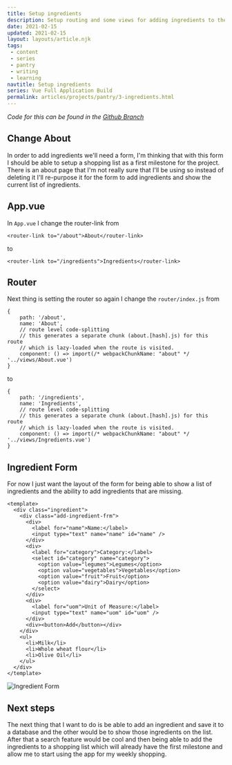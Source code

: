 ```yaml
---
title: Setup ingredients
description: Setup routing and some views for adding ingredients to the database
date: 2021-02-15
updated: 2021-02-15
layout: layouts/article.njk
tags: 
 - content
 - series
 - pantry
 - writing
 - learning
navtitle: Setup ingredients
series: Vue Full Application Build
permalink: articles/projects/pantry/3-ingredients.html
---
```

*Code for this can be found in the [Github Branch](https://github.com/bikingbadger/pantry/tree/3-add-ingredient)*
## Change About

In order to add ingredients we'll need a form, I'm thinking that with this form I should be able to setup a shopping list as a first milestone for the project. There is an about page that I'm not really sure that I'll be using so instead of deleting it I'll re-purpose it for the form to add ingredients and show the current list of ingredients. 

## App.vue

In `App.vue` I change the router-link from

```
<router-link to="/about">About</router-link>
```

to

```
<router-link to="/ingredients">Ingredients</router-link>
```

## Router

Next thing is setting the router so again I change the `router/index.js` from

```
{
    path: '/about',
    name: 'About',
    // route level code-splitting
    // this generates a separate chunk (about.[hash].js) for this route
    // which is lazy-loaded when the route is visited.
    component: () => import(/* webpackChunkName: "about" */ '../views/About.vue')
}
```

to 

```
{
    path: '/ingredients',
    name: 'Ingredients',
    // route level code-splitting
    // this generates a separate chunk (about.[hash].js) for this route
    // which is lazy-loaded when the route is visited.
    component: () => import(/* webpackChunkName: "about" */ '../views/Ingredients.vue')
}
```

## Ingredient Form

For now I just want the layout of the form for being able to show a list of ingredients and the ability to add ingredients that are missing.

```
<template>
  <div class="ingredient">
    <div class="add-ingredient-frm">
      <div>
        <label for="name">Name:</label>
        <input type="text" name="name" id="name" />
      </div>
      <div>
        <label for="category">Category:</label>
        <select id="category" name="category">
          <option value="legumes">Legumes</option>
          <option value="vegetables">Vegetables</option>
          <option value="fruit">Fruit</option>
          <option value="dairy">Dairy</option>
        </select>
      </div>
      <div>
        <label for="uom">Unit of Measure:</label>
        <input type="text" name="uom" id="uom" />
      </div>
      <div><button>Add</button></div>
    </div>
    <ul>
      <li>Milk</li>
      <li>Whole wheat flour</li>
      <li>Olive Oil</li>
    </ul>
  </div>
</template>
```

![Ingredient Form](https://res.cloudinary.com/hiltonmeyer-com/image/upload/f_auto,q_auto,c_scale,w_auto,dpr_auto/v1611929567/hiltonmeyer.com/pantry-004_hovn32.jpg)

## Next steps

The next thing that I want to do is be able to add an ingredient and save it to a database and the other would be to show those ingredients on the list. After that a search feature would be cool and then being able to add the ingredients to a shopping list which will already have the first milestone and allow me to start using the app for my weekly shopping.
